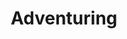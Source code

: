 ---
banner: /static/Adventuring.png
continent: Other
date created: Monday, December 11th 2023, 5:54:09 pm
date modified: Tuesday, March 18th 2025, 10:41:30 pm
eleventyNavigation:
  key: Adventuring
  parent: Material Plane
herocolor0: 37
herocolor1: 163
herocolor2: 79
layout: base.njk
parentpath: src/garden\🌐Worldbuilding\Material Plane/Material Plane.md
path: /garden%5C%F0%9F%8C%90Worldbuilding%5CMaterial%20Plane%5C%E2%9C%A8%20Other%5C%F0%9F%97%A1%EF%B8%8FAdventuring/Adventuring/
plane: Material Plane
title: Adventuring
---
